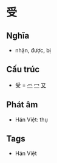 # 受

## Nghĩa

* nhận, được, bị

## Cấu trúc
* 受 = [爫](爫.md) [冖](冖.md) [又](又.md)

## Phát âm

* Hán Việt: thụ

## Tags
* Hán Việt

<script>window.HANZI_FIELD='受';</script>

